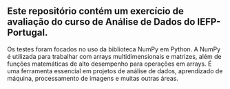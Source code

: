 ## Este repositório contém um exercício de avaliação do curso de Análise de Dados do IEFP-Portugal.


Os testes foram focados no uso da biblioteca NumPy em Python. 
A NumPy é utilizada para trabalhar com arrays multidimensionais e matrizes, 
além de funções matemáticas de alto desempenho para operações em arrays. 
É uma ferramenta essencial em projetos de análise de dados, aprendizado de máquina, processamento de imagens e muitas outras áreas.





